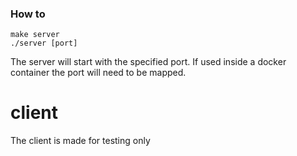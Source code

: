 ### How to

    make server
    ./server [port]

The server will start with the specified port. If used inside a docker
container the port will need to be mapped.

# client

The client is made for testing only

